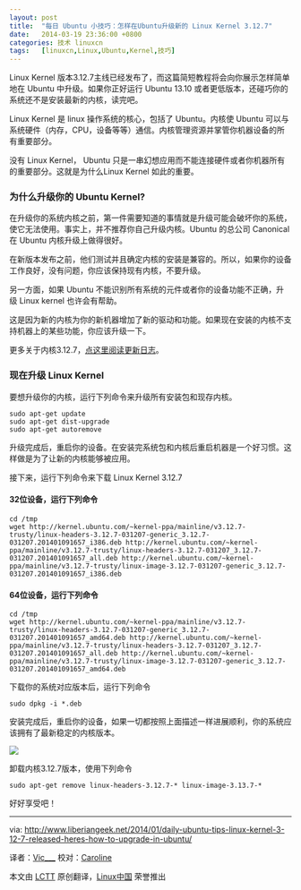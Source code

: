 ```yaml
---
layout: post
title:	"每日 Ubuntu 小技巧：怎样在Ubuntu升级新的 Linux Kernel 3.12.7"
date:	2014-03-19 23:36:00 +0800 
categories:	技术 linuxcn 
tags:	[linuxcn,Linux,Ubuntu,Kernel,技巧]
---
```



Linux Kernel 版本3.12.7主线已经发布了，而这篇简短教程将会向你展示怎样简单地在 Ubuntu 中升级。如果你正好运行 Ubuntu 13.10 或者更低版本，还碰巧你的系统还不是安装最新的内核，读完吧。


Linux Kernel 是 linux 操作系统的核心，包括了 Ubuntu。内核使 Ubuntu 可以与系统硬件（内存，CPU，设备等等）通信。内核管理资源并掌管你机器设备的所有重要部分。


没有 Linux Kernel， Ubuntu 只是一串幻想应用而不能连接硬件或者你机器所有的重要部分。这就是为什么Linux Kernel 如此的重要。


### 为什么升级你的 Ubuntu Kernel?


在升级你的系统内核之前，第一件需要知道的事情就是升级可能会破坏你的系统，使它无法使用。事实上，并不推荐你自己升级内核。Ubuntu 的总公司 Canonical 在 Ubuntu 内核升级上做得很好。


在新版本发布之前，他们测试并且确定内核的安装是兼容的。所以，如果你的设备工作良好，没有问题，你应该保持现有内核，不要升级。


另一方面，如果 Ubuntu 不能识别所有系统的元件或者你的设备功能不正确，升级 Linux kernel 也许会有帮助。


这是因为新的内核为你的新机器增加了新的驱动和功能。如果现在安装的内核不支持机器上的某些功能，你应该升级一下。


更多关于内核3.12.7，[点这里阅读更新日志](https://www.kernel.org/pub/linux/kernel/v3.x/ChangeLog-3.12.7)。


### 现在升级 Linux Kernel


要想升级你的内核，运行下列命令来升级所有安装包和现存内核。



```
sudo apt-get update  
sudo apt-get dist-upgrade  
sudo apt-get autoremove

```

升级完成后，重启你的设备。在安装完系统包和内核后重启机器是一个好习惯。这样做是为了让新的内核能够被应用。


接下来，运行下列命令来下载 Linux Kernel 3.12.7


#### 32位设备，运行下列命令



```
cd /tmp  
wget http://kernel.ubuntu.com/~kernel-ppa/mainline/v3.12.7-trusty/linux-headers-3.12.7-031207-generic_3.12.7-031207.201401091657_i386.deb http://kernel.ubuntu.com/~kernel-ppa/mainline/v3.12.7-trusty/linux-headers-3.12.7-031207_3.12.7-031207.201401091657_all.deb http://kernel.ubuntu.com/~kernel-ppa/mainline/v3.12.7-trusty/linux-image-3.12.7-031207-generic_3.12.7-031207.201401091657_i386.deb

```

#### 64位设备，运行下列命令



```
cd /tmp  
wget http://kernel.ubuntu.com/~kernel-ppa/mainline/v3.12.7-trusty/linux-headers-3.12.7-031207-generic_3.12.7-031207.201401091657_amd64.deb http://kernel.ubuntu.com/~kernel-ppa/mainline/v3.12.7-trusty/linux-headers-3.12.7-031207_3.12.7-031207.201401091657_all.deb http://kernel.ubuntu.com/~kernel-ppa/mainline/v3.12.7-trusty/linux-image-3.12.7-031207-generic_3.12.7-031207.201401091657_amd64.deb

```

下载你的系统对应版本后，运行下列命令



```
sudo dpkg -i *.deb

```

安装完成后，重启你的设备，如果一切都按照上面描述一样进展顺利，你的系统应该拥有了最新稳定的内核版本。


![](/Asserts/Images//attachment/album/201403/19/233615dnal0bpykvuy0sab.jpg)


卸载内核3.12.7版本，使用下列命令



```
sudo apt-get remove linux-headers-3.12.7-* linux-image-3.13.7-*

```

好好享受吧！




---


via: <http://www.liberiangeek.net/2014/01/daily-ubuntu-tips-linux-kernel-3-12-7-released-heres-how-to-upgrade-in-ubuntu/>


译者：[Vic\_\_\_](http://blog.csdn.net/Vic___) 校对：[Caroline](https://github.com/carolinewuyan)


本文由 [LCTT](https://github.com/LCTT/TranslateProject) 原创翻译，[Linux中国](http://linux.cn/) 荣誉推出
